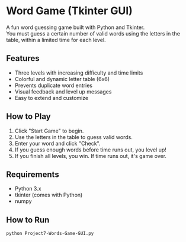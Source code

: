 # Word Game (Tkinter GUI)

A fun word guessing game built with Python and Tkinter.  
You must guess a certain number of valid words using the letters in the table, within a limited time for each level.

## Features

- Three levels with increasing difficulty and time limits
- Colorful and dynamic letter table (6x6)
- Prevents duplicate word entries
- Visual feedback and level up messages
- Easy to extend and customize

## How to Play

1. Click "Start Game" to begin.
2. Use the letters in the table to guess valid words.
3. Enter your word and click "Check".
4. If you guess enough words before time runs out, you level up!
5. If you finish all levels, you win. If time runs out, it's game over.

## Requirements

- Python 3.x
- tkinter (comes with Python)
- numpy

## How to Run

```bash
python Project7-Words-Game-GUI.py